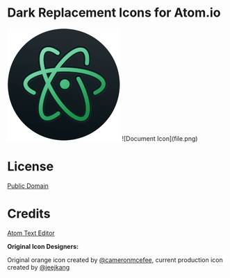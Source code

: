 # Dark Replacement Icons for Atom.io
<img src="atom.png" width="260px"/>
![Document Icon](file.png)

# License
[Public Domain](http://creativecommons.org/publicdomain/mark/1.0/)

# Credits
[Atom Text Editor](https://atom.io/)

__Original Icon Designers:__

Original orange icon created by [@cameronmcefee](https://github.com/cameronmcefee), current production icon created by [@jeejkang](https://github.com/jeejkang)
